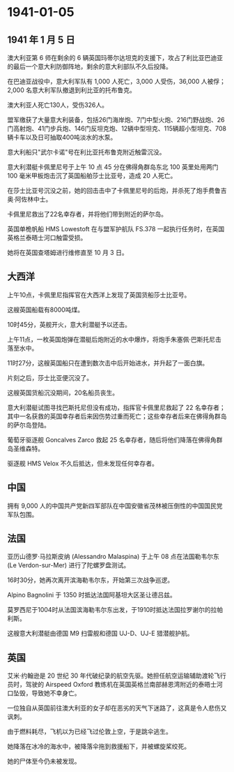 # 1941-01-05

## 1941 年 1 月 5 日

澳大利亚第 6 师在剩余的 6
辆英国玛蒂尔达坦克的支援下，攻占了利比亚巴迪亚的最后一个意大利防御阵地，剩余的意大利部队不久后投降。

在巴迪亚战役中，意大利军队有 1,000 人死亡，3,000 人受伤，36,000
人被俘；2,000 名意大利军队撤退到利比亚的托布鲁克。

澳大利亚人死亡130人，受伤326人。

盟军缴获了大量意大利装备，包括26门海岸炮、7门中型火炮、216门野战炮、26门高射炮、41门步兵炮、146门反坦克炮、12辆中型坦克、115辆超小型坦克、708辆卡车以及日可抽取400吨淡水的水泵。

意大利船只"武尔卡诺"号在利比亚托布鲁克附近触雷沉没。

意大利潜艇卡佩里尼号于上午 10 点 45 分在佛得角群岛东北 100 英里处用两门
100 毫米甲板炮击沉了英国船舶莎士比亚号，造成 20 人死亡。

在莎士比亚号沉没之前，她的回击击中了卡佩里尼号的后炮，并杀死了炮手费鲁吉奥·阿佐林中士。

卡佩里尼救出了22名幸存者，并将他们带到附近的萨尔岛。

英国单桅帆船 HMS Lowestoft 在与盟军护航队 FS.378
一起执行任务时，在英国英格兰泰晤士河口触雷受损。

她将在英国查塔姆进行维修直至 10 月 3 日。

## 大西洋

上午10点，卡佩里尼指挥官在大西洋上发现了英国货船莎士比亚号。

这艘英国船载有8000吨煤。

10时45分，英舰开火，意大利潜艇予以还击。

上午11点，一枚英国炮弹在潜艇后炮附近的水中爆炸，将炮手朱塞佩·巴斯托尼击落至水中。

11时27分，这艘英国船只在遭到数次击中后开始进水，并升起了一面白旗。

片刻之后，莎士比亚便沉没了。

这艘英国货船沉没期间，20名船员丧生。

意大利潜艇试图寻找巴斯托尼但没有成功，指挥官卡佩里尼救起了 22
名幸存者；其中一名获救的英国幸存者后来因伤势过重而死亡；这些幸存者后来在佛得角群岛的萨尔岛登陆。

葡萄牙驱逐舰 Goncalves Zarco 救起 25
名幸存者，随后将他们降落在佛得角群岛圣维森特。

驱逐舰 HMS Velox 不久后抵达，但未发现任何幸存者。

## 中国

拥有 9,000
人的中国共产党新四军部队在中国安徽省茂林被压倒性的中国国民党军队包围。

## 法国

亚历山德罗·马拉斯皮纳 (Alessandro Malaspina) 于上午 08 点在法国勒韦尔东
(Le Verdon-sur-Mer) 进行了陀螺罗盘测试。

16时30分，她再次离开滨海勒韦尔东，开始第三次战争巡逻。

Alpino Bagnolini 于 1350 时抵达法国阿基坦大区圣让德吕兹。

莫罗西尼于1004时从法国滨海勒韦尔东出发，于1910时抵达法国拉罗谢尔的拉帕利斯。

这艘意大利潜艇由德国 M9 扫雷舰和德国 UJ-D、UJ-E 猎潜舰护航。

## 英国

艾米·约翰逊是 20 世纪 30
年代破纪录的航空先驱。她担任航空运输辅助渡轮飞行员时，驾驶的 Airspeed
Oxford
教练机在英国英格兰南部赫恩湾附近的泰晤士河口坠毁，导致她不幸身亡。

一位独自从英国前往澳大利亚的女子却在恶劣的天气下迷路了，这真是令人悲伤又讽刺。

由于燃料耗尽，飞机以为已经飞过伦敦上空，于是跳伞逃生。

她降落在冰冷的海水中，被降落伞拖到救援船下，并被螺旋桨绞死。

她的尸体至今仍未被发现。

